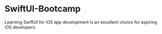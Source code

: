 # SwiftUI-Bootcamp
Learning SwiftUI for iOS app development is an excellent choice for aspiring iOS developers.
